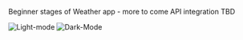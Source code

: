 Beginner stages of Weather app - more to come
API integration TBD

![Light-mode](https://github.com/SpightJA/SwiftUi-weatherApp/assets/43256781/ed6a7a63-4f07-4535-9592-170de567c052)
![Dark-Mode](https://github.com/SpightJA/SwiftUi-weatherApp/assets/43256781/904e5d4c-a206-4896-87c0-64f305a1ca58)
